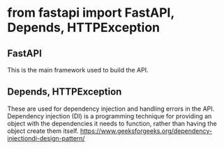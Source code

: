 # from fastapi import FastAPI, Depends, HTTPException
## FastAPI
This is the main framework used to build the API.
## Depends, HTTPException
These are used for dependency injection and handling errors in the API.
Dependency injection (DI) is a programming technique for providing an object with the dependencies it needs to function, rather than having the object create them itself.
https://www.geeksforgeeks.org/dependency-injectiondi-design-pattern/
